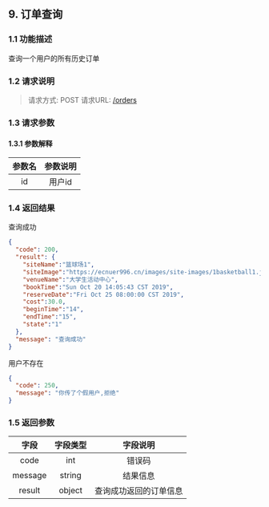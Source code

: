 ## 9. 订单查询
### 1.1 功能描述
查询一个用户的所有历史订单
### 1.2 请求说明
> 请求方式: POST
  请求URL: [/orders](https://ecnuer996.cn/MeetHere/api/orders)
### 1.3 请求参数
#### 1.3.1 参数解释
参数名      |   参数说明
:----------:|:---------:
id   |  用户id

### 1.4 返回结果
查询成功
```json
{
  "code": 200,
  "result": {
    "siteName":"篮球场1",
    "siteImage":"https://ecnuer996.cn/images/site-images/1basketball1.jpg",
    "venueName":"大学生活动中心",
    "bookTime":"Sun Oct 20 14:05:43 CST 2019",
    "reserveDate":"Fri Oct 25 08:00:00 CST 2019",
    "cost":30.0,
    "beginTime":"14",
    "endTime":"15",
    "state":"1"
  },
  "message": "查询成功"
}
```
用户不存在
````json
{
  "code": 250,
  "message": "你传了个假用户,拒绝"
}
````

### 1.5 返回参数
字段       |字段类型       |字段说明
:----------:|:---------:|:---------:
code     | int        | 错误码
message    | string       | 结果信息
result      | object       | 查询成功返回的订单信息

